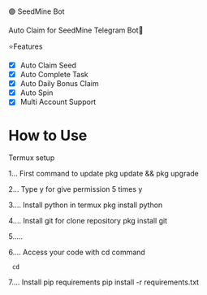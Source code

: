 🟣 SeedMine Bot

Auto Claim for SeedMine Telegram Bot🔴

⭐Features

- [x] Auto Claim Seed
- [x] Auto Complete Task
- [x] Auto Daily Bonus Claim
- [x] Auto Spin
- [x] Multi Account Support

# How to Use

Termux setup

1... First command to update
     pkg update && pkg upgrade

2... Type y for give permission  5      times 
    y

3.... Install python in termux
       pkg install python

4.... Install  git for clone repository
      pkg install git

5.....  


6.... Access your code with cd    command
        
     cd  

7.... Install pip requirements 
pip install -r requirements.txt